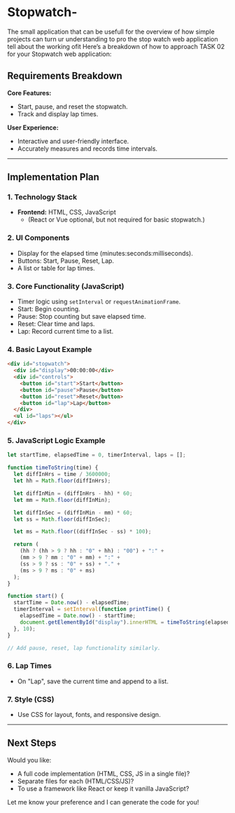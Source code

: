# Stopwatch-
The small application that can be usefull for the overview of how simple projects can turn ur understanding to pro the stop watch web application tell about the working ofit 
Here’s a breakdown of how to approach TASK 02 for your Stopwatch web application:

## Requirements Breakdown

**Core Features:**
- Start, pause, and reset the stopwatch.
- Track and display lap times.

**User Experience:**
- Interactive and user-friendly interface.
- Accurately measures and records time intervals.

---

## Implementation Plan

### 1. Technology Stack
- **Frontend:** HTML, CSS, JavaScript
  - (React or Vue optional, but not required for basic stopwatch.)

### 2. UI Components
- Display for the elapsed time (minutes:seconds:milliseconds).
- Buttons: Start, Pause, Reset, Lap.
- A list or table for lap times.

### 3. Core Functionality (JavaScript)
- Timer logic using `setInterval` or `requestAnimationFrame`.
- Start: Begin counting.
- Pause: Stop counting but save elapsed time.
- Reset: Clear time and laps.
- Lap: Record current time to a list.

### 4. Basic Layout Example

```html
<div id="stopwatch">
  <div id="display">00:00:00</div>
  <div id="controls">
    <button id="start">Start</button>
    <button id="pause">Pause</button>
    <button id="reset">Reset</button>
    <button id="lap">Lap</button>
  </div>
  <ul id="laps"></ul>
</div>
```

### 5. JavaScript Logic Example

```javascript
let startTime, elapsedTime = 0, timerInterval, laps = [];

function timeToString(time) {
  let diffInHrs = time / 3600000;
  let hh = Math.floor(diffInHrs);

  let diffInMin = (diffInHrs - hh) * 60;
  let mm = Math.floor(diffInMin);

  let diffInSec = (diffInMin - mm) * 60;
  let ss = Math.floor(diffInSec);

  let ms = Math.floor((diffInSec - ss) * 100);

  return (
    (hh ? (hh > 9 ? hh : "0" + hh) : "00") + ":" +
    (mm > 9 ? mm : "0" + mm) + ":" +
    (ss > 9 ? ss : "0" + ss) + "." +
    (ms > 9 ? ms : "0" + ms)
  );
}

function start() {
  startTime = Date.now() - elapsedTime;
  timerInterval = setInterval(function printTime() {
    elapsedTime = Date.now() - startTime;
    document.getElementById("display").innerHTML = timeToString(elapsedTime);
  }, 10);
}

// Add pause, reset, lap functionality similarly.
```

### 6. Lap Times
- On "Lap", save the current time and append to a list.

### 7. Style (CSS)
- Use CSS for layout, fonts, and responsive design.

---

## Next Steps
Would you like:
- A full code implementation (HTML, CSS, JS in a single file)?
- Separate files for each (HTML/CSS/JS)?
- To use a framework like React or keep it vanilla JavaScript?

Let me know your preference and I can generate the code for you!

